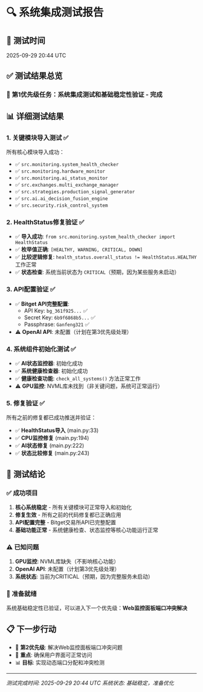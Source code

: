 # 🔍 系统集成测试报告

## 📅 测试时间
2025-09-29 20:44 UTC

## ✅ 测试结果总览

### 🎯 **第1优先级任务：系统集成测试和基础稳定性验证 - 完成**

## 📊 详细测试结果

### 1. 关键模块导入测试 ✅
所有核心模块导入成功：
- ✅ `src.monitoring.system_health_checker`
- ✅ `src.monitoring.hardware_monitor`
- ✅ `src.monitoring.ai_status_monitor`
- ✅ `src.exchanges.multi_exchange_manager`
- ✅ `src.strategies.production_signal_generator`
- ✅ `src.ai.ai_decision_fusion_engine`
- ✅ `src.security.risk_control_system`

### 2. HealthStatus修复验证 ✅
- ✅ **导入成功**: `from src.monitoring.system_health_checker import HealthStatus`
- ✅ **枚举值正确**: `[HEALTHY, WARNING, CRITICAL, DOWN]`
- ✅ **比较逻辑修复**: `health_status.overall_status != HealthStatus.HEALTHY` 工作正常
- ✅ **状态检查**: 系统当前状态为 `CRITICAL`（预期，因为某些服务未启动）

### 3. API配置验证 ✅
- ✅ **Bitget API完整配置**:
  - API Key: `bg_361f925...` ✅
  - Secret Key: `6b9f6868b5...` ✅  
  - Passphrase: `Ganfeng321` ✅
- ⚠️ **OpenAI API**: 未配置（计划在第3优先级处理）

### 4. 系统组件初始化测试 ✅
- ✅ **AI状态监控器**: 初始化成功
- ✅ **系统健康检查器**: 初始化成功
- ✅ **健康检查功能**: `check_all_systems()` 方法正常工作
- ⚠️ **GPU监控**: NVML库未找到（非关键问题，系统可正常运行）

### 5. 修复验证 ✅
所有之前的修复都已成功推送并验证：
- ✅ **HealthStatus导入** (main.py:33)
- ✅ **CPU监控修复** (main.py:194) 
- ✅ **AI状态修复** (main.py:222)
- ✅ **状态比较修复** (main.py:243)

## 🎯 测试结论

### ✅ **成功项目**
1. **核心系统稳定** - 所有关键模块可正常导入和初始化
2. **修复生效** - 所有之前的代码修复都已正确应用
3. **API配置完整** - Bitget交易所API已完整配置
4. **基础功能正常** - 系统健康检查、状态监控等核心功能运行正常

### ⚠️ **已知问题**
1. **GPU监控**: NVML库缺失（不影响核心功能）
2. **OpenAI API**: 未配置（计划第3优先级处理）
3. **系统状态**: 当前为CRITICAL（预期，因为完整服务未启动）

### 🚀 **准备就绪**
系统基础稳定性已验证，可以进入下一个优先级：**Web监控面板端口冲突解决**

## 📋 下一步行动
- 🎯 **第2优先级**: 解决Web监控面板端口冲突问题
- 🔧 **重点**: 确保用户界面可正常访问
- 📊 **目标**: 实现动态端口分配和冲突检测

---
*测试完成时间: 2025-09-29 20:44 UTC*
*系统状态: 基础稳定，准备优化*
